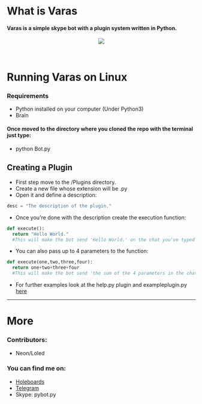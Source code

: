 # What is  Varas

#### Varas is a simple skype bot with a plugin system written in Python.

<p align="center"><img src="http://i.imgur.com/IJJf7XE.jpg" /></p><br>

# Running Varas on Linux

### Requirements 

* Python installed on your computer (Under Python3)
* Brain

#### Once moved to the directory where you cloned the repo with the terminal just type:

* python Bot.py

## Creating a Plugin

* First step move to the /Plugins directory.
* Create a new file whose extension will be .py
* Open it and define a description:
```python
desc = "The description of the plugin."
```
* Once you're done with the description create the execution function:
```python
def execute():
  return "Hello World."
  #This will make the bot send 'Hello World.' on the chat you've typed the command.
```
* You can also pass up to 4 parameters to the function:
```python
def execute(one,two,three,four):
  return one+two+three+four
  #This will make the bot send 'the sum of the 4 parameters in the chat you've typed the command
```

* For further examples look at the help.py plugin and exampleplugin.py [here](https://github.com/GooogIe/Varas/tree/master/Plugins)

***
# More #

### Contributors:

* Neon/Loled

### You can find me on:

* [Holeboards](http://www.holeboards.eu/User-u0qq%C9%90H)
* [Telegram](http://www.telegram.me/DonaldTrvmp)
* Skype: pybot.py

